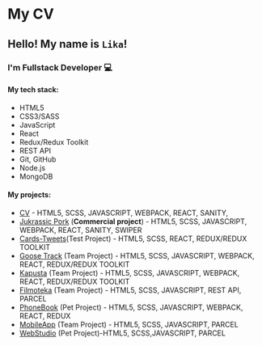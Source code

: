 # My CV

## Hello! My name is `Lika`!

### I'm Fullstack Developer :computer:

#### My tech stack:

- HTML5
- CSS3/SASS
- JavaScript
- React
- Redux/Redux Toolkit
- REST API
- Git, GitHub
- Node.js
- MongoDB

#### My projects:

- [CV]() - HTML5, SСSS, JAVASCRIPT, WEBPACK, REACT, SANITY,
- [Jukrassic Pork](https://www.pork.com.ua/) (**Commercial project**) - HTML5, SСSS, JAVASCRIPT, WEBPACK, REACT, SANITY, SWIPER
- [Cards-Tweets](https://basilika-draconum.github.io/cards-tweets/tweets)(Test Project) - HTML5, SСSS, REACT, REDUX/REDUX TOOLKIT
- [Goose Track](https://basilika-draconum.github.io/goose-track/) (Team Project) - HTML5, SСSS, JAVASCRIPT, WEBPACK, REACT, REDUX/REDUX TOOLKIT
- [Kapusta](https://polrmn.github.io/kapusta-app/login) (Team Project) - HTML5, SСSS, JAVASCRIPT, WEBPACK, REACT, REDUX/REDUX TOOLKIT
- [Filmoteka](https://eugenenikiforov.github.io/movies-app/) (Team Project) - HTML5, SСSS, JAVASCRIPT, REST API, PARCEL
- [PhoneBook](https://basilika-draconum.github.io/goit-react-hw-08-phonebook/login) (Pet Project) - HTML5, SСSS, JAVASCRIPT, WEBPACK, REACT, REDUX
- [MobileApp](https://xunkindx.github.io/project-group1/) (Team Project) - HTML5, SСSS, JAVASCRIPT, PARCEL
- [WebStudio](https://basilika-draconum.github.io/goit-markup-hw-08/) (Pet Project)-HTML5, SСSS,JAVASCRIPT, PARCEL
